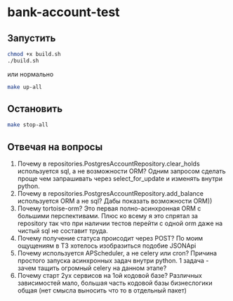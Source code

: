 # bank-account-test

## Запустить


```bash
chmod +x build.sh
./build.sh
```

или нормально

```bash
make up-all
```

## Остановить

```bash
make stop-all
```

## Отвечая на вопросы
1. Почему в repositories.PostgresAccountRepository.clear_holds используется sql, а не возможности ORM? Одним запросом сделать проще чем запрашивать через select_for_update и изменять внутри python.
2. Почему в repositories.PostgresAccountRepository.add_balance используется ORM а не sql? Дабы показать возможности ORM))
3. Почему tortoise-orm? Это первая полно-асинхронная ORM с большими перспективами. Плюс ко всему я это спрятал за repository так что при наличии тестов перейти с одной orm даже на чистый sql не составит труда.
4. Почему получение статуса происодит через POST? По моим ощущениям в ТЗ хотелось изобразиться подобие JSONApi
5. Почему используется APScheduler, а не celery или cron? Причина простого запуска асинхронных задач внутри python. 1 задача - зачем тащить огромный celery на данном этапе?
6. Почему старт 2ух сервисов на 1ой кодовой базе? Различных зависимостей мало, большая часть кодовой базы бизнеслогики общая (нет смысла выносить что то в отдельный пакет)
